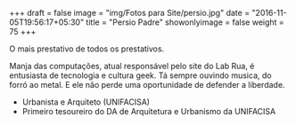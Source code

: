 +++
draft = false
image = "img/Fotos para Site/persio.jpg"
date = "2016-11-05T19:56:17+05:30"
title = "Persio Padre"
showonlyimage = false
weight = 75
+++

O mais prestativo de todos os prestativos.
<!--more-->

Manja das computações, atual responsável pelo site do Lab Rua, é entusiasta de tecnologia e cultura geek. Tá sempre ouvindo musica, do forró ao metal. E ele não perde uma oportunidade de defender a liberdade.

* Urbanista e Arquiteto (UNIFACISA)
* Primeiro tesoureiro do DA de Arquitetura e Urbanismo da UNIFACISA
